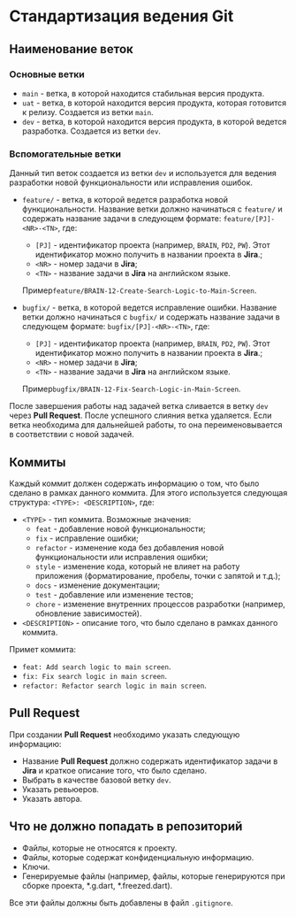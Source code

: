 # Стандартизация ведения Git

## Наименование веток

### Основные ветки

- `main` - ветка, в которой находится стабильная версия продукта.
- `uat` - ветка, в которой находится версия продукта, которая готовится к релизу. Создается из ветки `main`.
- `dev` - ветка, в которой находится версия продукта, в которой ведется разработка. Создается из ветки `dev`.

### Вспомогательные ветки

Данный тип веток создается из ветки `dev` и используется для ведения разработки новой функциональности или исправления
ошибок.

- `feature/` - ветка, в которой ведется разработка новой функциональности. Название ветки должно начинаться с `feature/`
  и содержать название задачи в следующем формате:
  `feature/[PJ]-<NR>-<TN>`, где:

    - `[PJ]` - идентификатор проекта (например, `BRAIN`, `PD2`, `PW`). Этот идентификатор можно получить в названии
      проекта в **Jira**.;
    - `<NR>` - номер задачи в **Jira**;
    - `<TN>` - название задачи в **Jira** на английском языке.

  Пример`feature/BRAIN-12-Create-Search-Logic-to-Main-Screen`.

- `bugfix/` - ветка, в которой ведется исправление ошибки. Название ветки должно начинаться с `bugfix/` и содержать
  название задачи в следующем формате:
  `bugfix/[PJ]-<NR>-<TN>`, где:

    - `[PJ]` - идентификатор проекта (например, `BRAIN`, `PD2`, `PW`). Этот идентификатор можно получить в названии
      проекта в **Jira**.;
    - `<NR>` - номер задачи в **Jira**;
    - `<TN>` - название задачи в **Jira** на английском языке.

  Пример`bugfix/BRAIN-12-Fix-Search-Logic-in-Main-Screen`.

После завершения работы над задачей ветка сливается в ветку `dev` через **Pull Request**. После успешного слияния ветка
удаляется. Если ветка необходима для дальнейшей работы, то она переименовывается в соответствии с новой задачей.

## Коммиты
Каждый коммит должен содержать информацию о том, что было сделано в рамках данного коммита. Для этого используется следующая структура:
`<TYPE>: <DESCRIPTION>`, где:
- `<TYPE>` - тип коммита. Возможные значения:
    - `feat` - добавление новой функциональности;
    - `fix` - исправление ошибки;
    - `refactor` - изменение кода без добавления новой функциональности или исправления ошибки;
    - `style` - изменение кода, который не влияет на работу приложения (форматирование, пробелы, точки с запятой и т.д.);
    - `docs` - изменение документации;
    - `test` - добавление или изменение тестов;
    - `chore` - изменение внутренних процессов разработки (например, обновление зависимостей).
- `<DESCRIPTION>` - описание того, что было сделано в рамках данного коммита.

Примет коммита:
- `feat: Add search logic to main screen`.
- `fix: Fix search logic in main screen`.
- `refactor: Refactor search logic in main screen`.

## Pull Request
При создании **Pull Request** необходимо указать следующую информацию:
- Название **Pull Request** должно содержать идентификатор задачи в **Jira** и краткое описание того, что было сделано. 
- Выбрать в качестве базовой ветку `dev`.
- Указать ревьюеров.
- Указать автора.

## Что не должно попадать в репозиторий
- Файлы, которые не относятся к проекту.
- Файлы, которые содержат конфиденциальную информацию.
- Ключи.
- Генерируемые файлы (например, файлы, которые генерируются при сборке проекта, *.g.dart, *.freezed.dart).

Все эти файлы должны быть добавлены в файл `.gitignore`.

